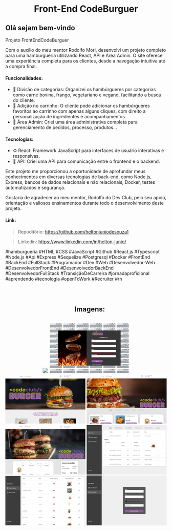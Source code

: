<h1 align="center">Front-End CodeBurguer</h1>

<h2>Olá sejam bem-vindo</h2>

<p>Projeto FrontEndCodeBurguer</p>
<p>Com o auxílio do meu mentor Rodolfo Mori, desenvolvi um projeto completo para uma hamburgueria utilizando React, API e Área Admin. O site oferece uma experiência completa para os clientes, desde a navegação intuitiva até a compra final.</p>

<h4>Funcionalidades:</h4>
<ul>
<li>🌮 Divisão de categorias: Organizei os hambúrgueres por categorias como carne bovina, frango, vegetariano e vegano, facilitando a busca do cliente.</li>
<li>🛒 Adição no carrinho: O cliente pode adicionar os hambúrgueres favoritos ao carrinho com apenas alguns cliques, com direito a personalização de ingredientes e acompanhamentos.</li>
<li>🔐 Área Admin: Criei uma área administrativa completa para gerenciamento de pedidos, processo, produtos...</li>
</ul>

<h4>Tecnologias:</h4>
<ul>
<li>⚙ React: Framework JavaScript para interfaces de usuário interativas e responsivas.</li>
<li>🔧 API: Criei uma API para comunicação entre o frontend e o backend.</li>
</ul>

<p>
Este projeto me proporcionou a oportunidade de aprofundar meus conhecimentos em diversas tecnologias de back-end, como Node.js, Express, bancos de dados relacionais e não relacionais, Docker, testes automatizados e segurança.</p>
<p>
Gostaria de agradecer ao meu mentor, Rodolfo do Dev Club, pelo seu apoio, orientação e valiosos ensinamentos durante todo o desenvolvimento deste projeto.</p>

<h4>Link:</h4>

>Repoditório: https://github.com/heltonjuniodesouza1

>Linkedin: https://www.linkedin.com/in/helton-junio/

<p>
#hamburgueria #HTML #CSS #JavaScript #Github #React.js #Typescript #Node.js #Api #Express #Sequelize #Postgresql #Docker #FrontEnd #BackEnd #FullStack #Programador #Dev #Web #Desenvolvedor-Web #DesenvolvedorFrontEnd #DesenvolvedorBackEnd #DesenvolvedorFullStack #TransiçãoDeCarreira #jornadaproficional #aprendendo #tecnologia #openToWork #Recruiter #rh</p>
<br>

<div id="user-content-toc">
  <ul align="center">
    <h2 style="display: inline-block">Imagens:</h2>
  </ul>
</div>

<div align="center"> 
  <img src="./src/img/git-1.png" width="250px">
  <img src="./src/img/git-2.png" width="250px">
  <img src="./src/img/git-3.png" width="250px">
  <img src="./src/img/git-4.png" width="250px">
  <img src="./src/img/git-5.png" width="250px">
  <img src="./src/img/git-6.png" width="250px">
  <img src="./src/img/git-7.png" width="250px">
  <img src="./src/img/git-8.png" width="250px">
</div>
